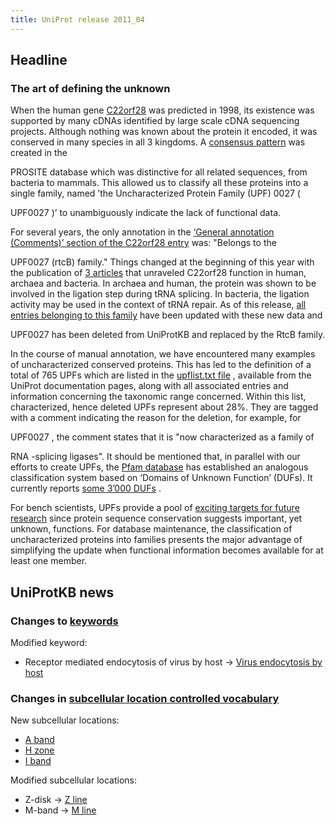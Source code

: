 ```yaml
---
title: UniProt release 2011_04
---
```


## Headline

### The art of defining the unknown

When the human gene [C22orf28](http://www.genenames.org/data/hgnc_data.php?hgnc_id=26935) was predicted in 1998, its existence was supported by many cDNAs identified by large scale cDNA sequencing projects. Although nothing was known about the protein it encoded, it was conserved in many species in all 3 kingdoms. A [consensus pattern](http://prosite.expasy.org/PS01288) was created in the

PROSITE database which was distinctive for all related sequences, from bacteria to mammals. This allowed us to classify all these proteins into a single family, named ’the Uncharacterized Protein Family (UPF) 0027 (

UPF0027 )’ to unambiguously indicate the lack of functional data.

For several years, the only annotation in the [‘General annotation (Comments)’ section of the C22orf28 entry](http://www.uniprot.org/uniprot/Q9Y3I0#section_comments) was: "Belongs to the

UPF0027 (rtcB) family." Things changed at the beginning of this year with the publication of [3 articles](http://www.ncbi.nlm.nih.gov/pubmed/21311021,21209330,21224389) that unraveled C22orf28 function in human, archaea and bacteria. In archaea and human, the protein was shown to be involved in the ligation step during tRNA splicing. In bacteria, the ligation activity may be used in the context of tRNA repair. As of this release, [all entries belonging to this family](http://www.uniprot.org/uniprot/?query=annotation:%28type:similarity+RtcB%29) have been updated with these new data and

UPF0027 has been deleted from UniProtKB and replaced by the RtcB family.

In the course of manual annotation, we have encountered many examples of uncharacterized conserved proteins. This has led to the definition of a total of 765 UPFs which are listed in the [upflist.txt file](http://www.uniprot.org/docs/upflist) , available from the UniProt documentation pages, along with all associated entries and information concerning the taxonomic range concerned. Within this list, characterized, hence deleted UPFs represent about 28%. They are tagged with a comment indicating the reason for the deletion, for example, for

UPF0027 , the comment states that it is "now characterized as a family of

RNA -splicing ligases". It should be mentioned that, in parallel with our efforts to create UPFs, the [Pfam database](http://pfam.sanger.ac.uk/) has established an analogous classification system based on ‘Domains of Unknown Function’ (DUFs). It currently reports [some 3’000 DUFs](http://pfam.sanger.ac.uk//family/browse?browse=d) .

For bench scientists, UPFs provide a pool of [exciting targets for future research](http://www.ncbi.nlm.nih.gov/pubmed/15479782,19787035,20944204) since protein sequence conservation suggests important, yet unknown, functions. For database maintenance, the classification of uncharacterized proteins into families presents the major advantage of simplifying the update when functional information becomes available for at least one member.

## UniProtKB news

### Changes to [keywords](http://www.uniprot.org/docs/keywlist)

Modified keyword:

-   Receptor mediated endocytosis of virus by host -&gt; [Virus endocytosis by host](http://www.uniprot.org/keywords/KW-1164)

### Changes in [subcellular location controlled vocabulary](http://www.uniprot.org/docs/?subcell)

New subcellular locations:

-   [A band](http://www.uniprot.org/locations/SL-0476)
-   [H zone](http://www.uniprot.org/locations/SL-0477)
-   [I band](http://www.uniprot.org/locations/SL-0478)

Modified subcellular locations:

-   Z-disk -&gt; [Z line](http://www.uniprot.org/locations/SL-0314)
-   M-band -&gt; [M line](http://www.uniprot.org/locations/SL-0315)
